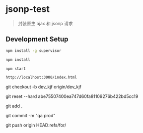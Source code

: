 # jsonp-test

> 封装原生 ajax 和 jsonp 请求

## Development Setup

``` bash
npm install -g supervisor

npm install

npm start

http://localhost:3000/index.html
```

git checkout -b dev_kjf origin/dev_kjf

git reset --hard abe75507400ea747d60fa81109276b422bd5cc19

git add .

git commit -m "qa prod"

git push origin HEAD:refs/for/
